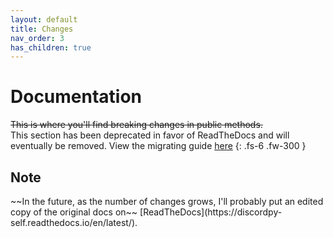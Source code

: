 ```yaml
---
layout: default
title: Changes
nav_order: 3
has_children: true
---
```


# Documentation
~~This is where you'll find breaking changes in public methods.~~  
This section has been deprecated in favor of ReadTheDocs and will eventually be removed. View the migrating guide [here](https://discordpy-self.readthedocs.io/en/latest/migrating_from_dpy.html)
{: .fs-6 .fw-300 }

<h2 class="text-delta">Note</h2>
~~In the future, as the number of changes grows, I'll probably put an edited copy of the original docs on~~ [ReadTheDocs](https://discordpy-self.readthedocs.io/en/latest/).
